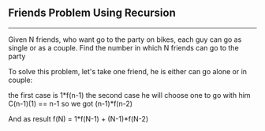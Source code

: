 ## Friends Problem Using Recursion
-----------------------------------
Given N friends, who want go to the party on bikes, each guy can go as single or as a couple. Find the number 
in which N friends can go to the party 

To solve this problem, let's take one friend, he is either can go alone or in couple:

the first case is 1*f(n-1) 
the second case he will choose one to go with him C(n-1)(1) == n-1   so we got (n-1)*f(n-2)

And as result f(N) = 1*f(N-1) + (N-1)*f(N-2)
